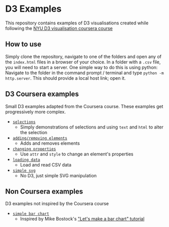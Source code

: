 ﻿# D3 Examples
This repository contains examples of D3 visualisations created while following the 
[NYU D3 visualisation coursera course](https://www.coursera.org/lecture/information-visualization-programming-d3js/introduction-to-d3-Fiduu)

## How to use
Simply clone the repository, navigate to one of the folders and open any of the `index.html` files in a browser of your choice.
In a folder with a `.csv` file,
you will need to start a server.
One simple way to do this is using python:
Navigate to the folder in the command prompt / terminal
and type `python -m http.server`.
This should provide a local host link;
open it.

## D3 Coursera examples
Small D3 examples adapted from the Coursera course.
These examples get progressively more complex.
* [`selections`](./01-selections)
  - Simply demonstrations of selections and using `text` and `html` to alter the selection
* [`adding/removing elements`](./02-adding-elements)
  - Adds and removes elements
* [`changing properties`](./03-changing-properties)
  - Use `attr` and `style` to change an element's properties
* [`loading data`](./04-loading-data)
  - Load and read CSV data
* [`simple svg`](./05-svg)
  - No D3, just simple SVG manipulation

## Non Coursera examples
D3 examples not inspired by the Coursera course
* [`simple bar chart`](./simple_barchart)
  - Inspired by Mike Bostock's ["Let's make a bar chart" tutorial](https://observablehq.com/@d3/lets-make-a-bar-chart)
